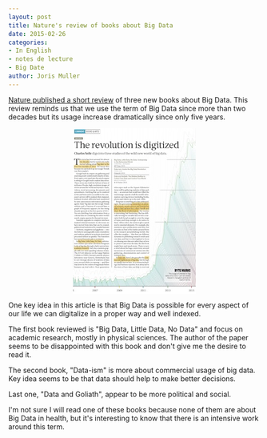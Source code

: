 ```yaml
---
layout: post
title: Nature's review of books about Big Data 
date: 2015-02-26
categories:
- In English
- notes de lecture
- Big Date
author: Joris Muller
---
```


[Nature published a short review](http://www.nature.com/nature/journal/v518/n7540/full/518480a.html) of three new books about Big Data. This review reminds us that we use the term of Big Data since more than two decades but its usage increase dramatically since only five years.

<img src="/assets/nature_bigdata.jpg" title="First page of the article" alt="First page of the article" style="display: block; margin: auto;" />

One key idea in this article is that Big Data is possible for every aspect of our life we can digitalize in a proper way and well indexed.

The first book reviewed is "Big Data, Little Data, No Data" and focus on academic research, mostly in physical sciences. The author of the paper seems to be disappointed with this book and don't give me the desire to read it.

The second book, "Data-ism" is more about commercial usage of big data. Key idea seems to be that data should help to make better decisions.

Last one, "Data and Goliath", appear to be more political and social.

I'm not sure I will read one of these books because none of them are about Big Data in health, but it's interesting to know that there is an intensive work around this term.
